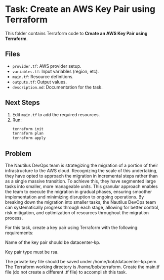 # Task: Create an AWS Key Pair using Terraform

This folder contains Terraform code to **Create an AWS Key Pair using Terraform**.

## Files
- `provider.tf`: AWS provider setup.
- `variables.tf`: Input variables (region, etc).
- `main.tf`: Resource definitions.
- `outputs.tf`: Output values.
- `description.md`: Documentation for the task.

## Next Steps
1. Edit `main.tf` to add the required resources.
2. Run:
   ```bash
   terraform init
   terraform plan
   terraform apply
   ```
## Problem
The Nautilus DevOps team is strategizing the migration of a portion of their infrastructure to the AWS cloud.
Recognizing the scale of this undertaking,
they have opted to approach the migration in incremental steps rather than as a single massive transition.
To achieve this, they have segmented large tasks into smaller, more manageable units.
This granular approach enables the team to execute the migration in gradual phases,
ensuring smoother implementation and minimizing disruption to ongoing operations.
By breaking down the migration into smaller tasks,
the Nautilus DevOps team can systematically progress through each stage,
allowing for better control, risk mitigation, and optimization of resources throughout the migration process.

For this task, create a key pair using Terraform with the following requirements:

Name of the key pair should be datacenter-kp.

Key pair type must be rsa.

The private key file should be saved under /home/bob/datacenter-kp.pem.
The Terraform working directory is /home/bob/terraform.
Create the main.tf file (do not create a different .tf file) to accomplish this task.